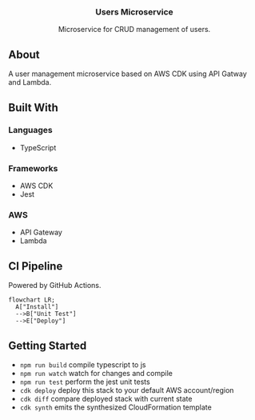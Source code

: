 <div align="center">
  <h3 align="center">Users Microservice</h3>
  <p align="center">
    Microservice for CRUD management of users.
  </p>
</div>

## About

A user management microservice based on AWS CDK using API Gatway and Lambda.

## Built With

### Languages

- TypeScript

### Frameworks

- AWS CDK
- Jest

### AWS

- API Gateway
- Lambda

## CI Pipeline

Powered by GitHub Actions.

```mermaid
flowchart LR;
  A["Install"]
  -->B["Unit Test"]
  -->E["Deploy"]
```

## Getting Started

- `npm run build` compile typescript to js
- `npm run watch` watch for changes and compile
- `npm run test` perform the jest unit tests
- `cdk deploy` deploy this stack to your default AWS account/region
- `cdk diff` compare deployed stack with current state
- `cdk synth` emits the synthesized CloudFormation template
